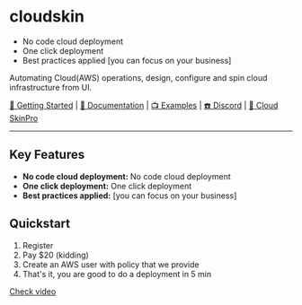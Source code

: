 # cloudskin
  - No code cloud deployment
  - One click deployment
  - Best practices applied [you can focus on your business]

Automating Cloud(AWS) operations, design, configure and spin cloud infrastructure from UI.


[🚀 Getting Started]() | [📖 Documentation]() | [📺 Examples]() | [☎️ Discord]() | [💎 Cloud SkinPro]()

</div>

---

## Key Features

- **No code cloud deployment:** No code cloud deployment
- **One click deployment:** One click deployment
- **Best practices applied:** [you can focus on your business]


## Quickstart

1. Register
2. Pay $20 (kidding)
3. Create an AWS user with policy that we provide
4. That's it, you are good to do a deployment in 5 min

[Check video](/doc/Demo-Release-0.1.MP4)
```
